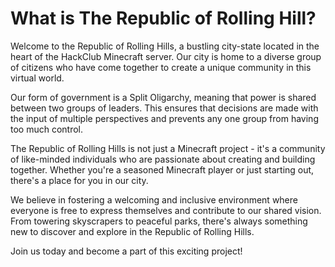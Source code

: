 # What is The Republic of Rolling Hill?

Welcome to the Republic of Rolling Hills, a bustling city-state located in the heart of the HackClub Minecraft server. Our city is home to a diverse group of citizens who have come together to create a unique community in this virtual world.

Our form of government is a Split Oligarchy, meaning that power is shared between two groups of leaders. This ensures that decisions are made with the input of multiple perspectives and prevents any one group from having too much control.

The Republic of Rolling Hills is not just a Minecraft project - it's a community of like-minded individuals who are passionate about creating and building together. Whether you're a seasoned Minecraft player or just starting out, there's a place for you in our city.

We believe in fostering a welcoming and inclusive environment where everyone is free to express themselves and contribute to our shared vision. From towering skyscrapers to peaceful parks, there's always something new to discover and explore in the Republic of Rolling Hills.

Join us today and become a part of this exciting project!
